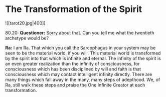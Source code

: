 # The Transformation of the Spirit
![[tarot20.jpg|400]]

80.20: **Questioner:** Sorry about that. Can you tell me what the twentieth archetype would be?

**Ra:** I am Ra. That which you call the Sarcophagus in your system may be seen to be the material world, if you will. This material world is transformed by the spirit into that which is infinite and eternal. The infinity of the spirit is an even greater realization than the infinity of consciousness, for consciousness which has been disciplined by will and faith is that consciousness which may contact intelligent infinity directly. There are many things which fall away in the many, many steps of adepthood. We, of Ra, still walk these steps and praise the One Infinite Creator at each transformation.